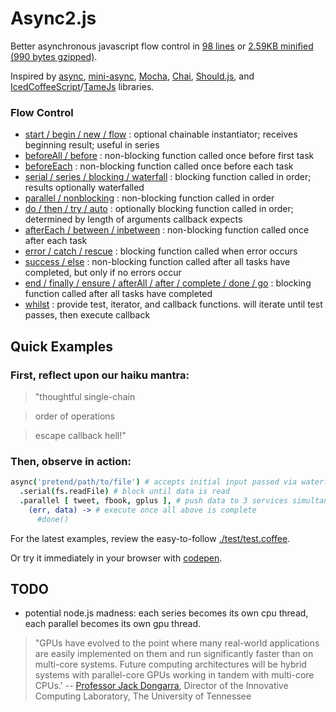 # Async2.js

Better asynchronous javascript flow control in [98 lines](https://github.com/mikesmullin/async2/blob/stable/js/async2.js) or [2.59KB minified (990 bytes gzipped)](https://raw.github.com/mikesmullin/async2/stable/js/async2.min.js).

Inspired by [async](https://github.com/caolan/async),
[mini-async](https://github.com/mikesmullin/mini-async),
[Mocha](https://github.com/visionmedia/mocha),
[Chai](https://github.com/chaijs/chai),
[Should.js](https://github.com/visionmedia/should.js/), and
[IcedCoffeeScript](http://maxtaco.github.com/coffee-script/)/[TameJs](http://tamejs.org/)
libraries.

### Flow Control

* [start / begin / new / flow](#find-examples-in-the-tests) : optional chainable instantiator; receives beginning result; useful in series
* [beforeAll / before](#find-examples-in-the-tests) : non-blocking function called once before first task
* [beforeEach](#find-examples-in-the-tests) : non-blocking function called once before each task
* [serial / series / blocking / waterfall](#find-examples-in-the-tests) : blocking function called in order; results optionally waterfalled
* [parallel / nonblocking](#find-examples-in-the-tests) : non-blocking function called in order
* [do / then / try / auto](#find-examples-in-the-tests) : optionally blocking function called in order; determined by length of arguments callback expects
* [afterEach / between / inbetween](#find-examples-in-the-tests) : non-blocking function called once after each task
* [error / catch / rescue](#find-examples-in-the-tests) : blocking function called when error occurs
* [success / else](#find-examples-in-the-tests) : non-blocking function called after all tasks have completed, but only if no errors occur
* [end / finally / ensure / afterAll / after / complete / done / go](#find-examples-in-the-tests) : blocking function called after all tasks have completed
* [whilst](#find-examples-in-the-tests) : provide test, iterator, and callback functions. will iterate until test passes, then execute callback

## Quick Examples

### First, reflect upon our haiku mantra:

> "thoughtful single-chain

> order of operations

> escape callback hell!"

<a name="find-examples-in-the-tests" />

### Then, observe in action:

```coffeescript
async('pretend/path/to/file') # accepts initial input passed via waterfall to serial
  .serial(fs.readFile) # block until data is read
  .parallel [ tweet, fbook, gplus ], # push data to 3 services simultaneously
    (err, data) -> # execute once all above is complete
      #done()
```

For the latest examples, review the easy-to-follow [./test/test.coffee](https://github.com/mikesmullin/async2/blob/stable/test/test.coffee).

Or try it immediately in your browser with [codepen](http://codepen.io/mikesmullin/pen/tscfD).

TODO
----

* potential node.js madness: each series becomes its own cpu thread, each parallel becomes its own gpu thread.

> "GPUs have evolved to the point where many real-world applications are easily implemented on them and run significantly faster than on multi-core systems. Future computing architectures will be hybrid systems with parallel-core GPUs working in tandem with multi-core CPUs.'
-- [Professor Jack Dongarra](http://www.nvidia.com/object/what-is-gpu-computing.html),
Director of the Innovative Computing Laboratory,
The University of Tennessee
